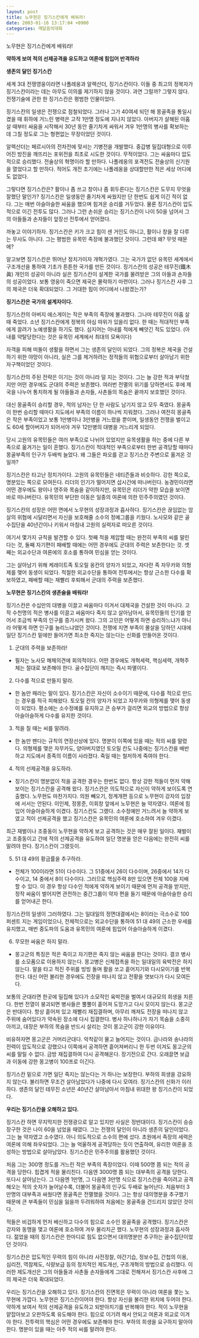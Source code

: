 ```yaml
---
layout: post
title: 노무현은 징기스칸에게 배워라!
date: 2003-01-16 13:17:04 +0900
categories: 깨달음의대화
---
```

노무현은 징기스칸에게 배워라!
  
**약하게 보여 적의 선제공격을 유도하고 여론에 힘입어 반격하라**

**생존의 달인 징기스칸**

세계 3대 전쟁영웅이라면 나폴레옹과 알렉산더, 징기스칸이다. 이들 중 최고의 정복자가 징기스칸이라는 데는 아무도 이의를 제기하지 않을 것이다. 과연 그럴까? 그렇지 않다. 전쟁기술에 관한 한 징기스칸은 평범한 인물이었다. 

징기스칸의 일생은 전쟁으로 점철되었다. 그러나 그가 40여세 되던 해 몽골족을 통일시켰을 때 휘하에 거느린 병력은 고작 1만명 정도에 지나지 않았다. 아버지가 살해된 아홉살 때부터 싸움을 시작해서 30년 동안 줄기차게 싸워서 겨우 1만명의 병사를 확보하는 데 그칠 정도로 그는 형편없는 무장이었던 것이다. 

알렉산더는 페르시아의 전차전에 맞서는 기병전을 개발했다. 중갑병 밀집대형으로 이루어진 방진을 깨뜨리는 포위전을 최초로 시도한 것이다. 무적이었다. 그는 싸움마다 압도적으로 승리했다. 전술상의 혁명이라 할 만하다. 나폴레옹의 포격전도 전술상의 신기원을 열었다고 할 만하다. 적어도 개전 초기에는 나폴레옹을 상대할만한 적은 세상 어디에도 없었다. 

그렇다면 징기스칸은? 활이나 좀 쓰고 창이나 좀 휘두른다는 징기스칸은 도무지 무엇을 잘했단 말인가? 징기스칸은 일생동안 줄기차게 싸웠지만 단 한번도 쉽게 이긴 적이 없다. 그는 매번 아슬아슬한 싸움을 했으며 힘겨운 승리를 거두었다. 물론 징기스칸이 압도적으로 이긴 전투도 많다. 그러나 그런 손쉬운 승리는 징기스칸이 나이 50을 넘어서 그의 아들들과 손자들이 앞장선 전투에서 얻어졌다. 

까놓고 이야기하자. 징기스칸은 키가 크고 힘이 센 거인도 아니고, 활이나 창을 잘 다루는 무사도 아니다. 그는 평범한 유목민 족장에 불과했던 것이다. 그런데 왜? 무엇 때문에? 

알고보면 징기스칸은 뛰어난 정치가이자 개혁가였다. 그는 국가가 없던 유목민 세계에서 구조개선을 통하여 기초가 튼튼한 국가를 만든 것이다. 징기스칸의 성공은 테무진(鐵木眞) 개인의 성공이 아니라 실은 징기스칸이 설계한 국가를 물려받은 그의 아들과 손자들의 성공이었다. 보통 영웅이 죽으면 제국은 몰락하기 마련이다. 그러나 징기스칸 사후 그의 제국은 더욱 확대되었다. 그 거대한 힘이 어디에서 나왔겠는가? 

**징기스칸은 국가의 설계자이다.** 

징기스칸의 아버지 에스게이는 작은 부족의 족장에 불과했다. 그나마 테무진이 아홉 살 때 죽었다. 소년 징기스칸에게 정복의 야심 따위가 있을리 없다. 한 때는 적대적인 부족에게 끌려가 노예생활을 하기도 했다. 심지어는 아내를 적에게 빼앗긴 적도 있었다. (아내를 약탈당한다는 것은 유목민 세계에서 최대의 모욕이다) 

자객을 피해 떠돌이 생활을 하면서 그는 생존의 달인이 되었다. 그의 정복은 제국을 건설하기 위한 야망이 아니라, 실은 그를 제거하려는 정적들의 위협으로부터 살아남기 위한 자구책이었던 것이다. 

징기스칸의 주된 전략은 이기는 것이 아니라 덜 지는 것이다. 그는 늘 강한 적과 부닥쳤지만 어떤 경우에도 군대의 주력은 보존했다. 여러번 전멸의 위기를 당하면서도 후에 제국을 나누어 통치하게 될 아들들과 손자들, 사촌들의 목숨은 끝까지 보호했던 것이다. 

대신 몽골족이 승리할 경우, 적의 남자는 단 한 사람도 남기지 않고 모두 죽였다. 몽골족이 한번 승리할 때마다 지도에서 부족의 이름이 하나씩 지워졌다. 그러나 여전히 몽골족은 작은 부족이었고 보통 1만병이나 3만병을 거느렸을 뿐이며, 일생동안 전쟁을 벌이고도 60세 할아버지가 되어서야 겨우 12만병의 대병을 거느리게 되었다. 

당시 고원의 유목민들은 여러 부족으로 나뉘어 있었지만 유목생활을 하는 중에 다른 부족으로 옮겨가는 일이 흔했다. 징기스칸이 적대적인 부족으로부터 한번 공격당할 때마다 몽골부족의 인구가 두배씩 늘었다. 왜 그들은 파오를 걷고 징기스칸 주변으로 옮겨온 것일까?

징기스칸은 타고난 정치가이다. 고원의 유목민들은 네티즌들과 비슷하다. 강한 쪽으로, 명분있는 쪽으로 모여든다. 리더의 인기가 떨어지면 삽시간에 떠나버린다. 농경민이라면 어떤 경우에도 왕이나 영주와 목숨을 같이하지만, 유목민은 리더가 약한 모습을 보이면 바로 떠나버린다. 유목민의 부단한 이동은 일종의 여론에 의한 민주주의였던 것이다. 

징기스칸의 성장은 어떤 면에서 노무현의 성장과정과 흡사하다. 징기스칸은 끊임없는 암살의 위협에 시달리면서 자신을 보호해줄 소수의 정예그룹을 키웠다. 노사모와 같은 골수집단을 40년간이나 키워서 마침내 고원의 실력자로 떠오른 것이다. 

여기서 몇가지 규칙을 발견할 수 있다. 첫째 적을 제압할 때는 완전히 부족의 씨를 말린다는 것, 둘째 자기편이 패배할 때에는 어떤 경우에도 군대의 주력은 보존한다는 것. 셋째는 외교수단과 여론에의 호소를 통하여 민심을 얻는 것이다. 

그는 살아남기 위해 케레이트족 토오릴 옹칸의 양자가 되었고, 자다란 족 자무카와 의형제를 맺어 동생이 되었다. 적절한 외교수단을 통하여 전투에서는 항상 근소한 다수를 확보하였고, 패배할 때는 재빨리 후퇴해서 군대의 주력을 보존했다. 

**노무현은 징기스칸의 생존술을 배워라!**

징기스칸은 수십만의 대병을 이끌고 싸움마다 이겨서 대제국을 건설한 것이 아니다. 고작 수천명의 적은 병사를 이끌고 싸움마다 죽지 않고 살아남아서, 유목민들의 인기를 얻어서 조금씩 부족의 인구를 증가시켜 왔다. 그의 고민은 어떻게 하면 승리하느냐가 아니라 어떻게 하면 인구를 늘리느냐였던 것이다. 전쟁에 지면 부족이 몰살을 당하던 시대에 일단 징기스칸 밑에만 들어가면 최소한 죽지는 않는다는 신화를 만들어온 것이다. 

1. 군대의 주력을 보존하라! 
  
- 필자는 노사모 해체의견에 회의적이다. 어떤 경우에도 개혁세력, 핵심세력, 개혁주체는 절대로 보존해야 한다. 골수집단이 깨지는 즉시 파멸이다. 

2. 다수를 적으로 만들지 말라. 
  
- 한 놈만 패라는 말이 있다. 징기스칸은 자신이 소수이기 때문에, 다수를 적으로 만드는 경우를 적극 피해왔다. 토오릴 칸의 양자가 되었고 자무카와 의형제를 맺어 동생이 되었다. 평소에는 소수정예를 유지하고 큰 승부가 걸리면 외교의 방법으로 항상 아슬아슬하게 다수를 유지한 것이다. 

3. 적을 칠 때는 씨를 말려라. 
  
- 한 놈만 팬다는 규칙의 연장선상에 있다. 명분이 이쪽에 있을 때는 적의 씨를 말렸다. 의형제를 맺은 자무카도, 양아버지였던 토오릴 칸도 나중에는 징기스칸을 배반하고 지도에서 종족의 이름이 사라졌다. 죽일 때는 철저하게 죽여야 한다. 

4. 적의 선제공격을 유도하라. 
  
- 징기스칸이 명분없이 적을 공격한 경우는 한번도 없다. 항상 강한 적들이 먼저 약해보이는 징기스칸을 공격해 왔다. 징기스칸은 의도적으로 자신이 약하게 보이도록 연출했다. 노무현도 마찬가지다. 의원 빼오기, 정계개편 등으로 노무현이 강자의 입장에 서서는 안된다. 이인제, 정몽준, 이회창 앞에서 노무현은 늘 약자였다. 여론에 힘입어 아슬아슬하게 이겼다. 징기스칸도 그랬다. 소수정예만 거느려서 늘 약하게 보였고 적이 선제공격을 했고 징기스칸은 유목민의 여론에 호소하여 겨우 이겼다. 

최근 재벌이나 조중동이 노무현을 약하게 보고 공격하는 것은 매우 잘된 일이다. 재벌이고 조중동이고 간에 적의 선제공격을 유도하여 일단 명분을 얻은 다음에는 완전히 씨를 말려야 한다. 징기스칸이 그랬듯이.

5. 51 대 49의 황금률을 추구하라. 
  
- 전체가 100이라면 51이 다수이다. 그 51중에서 26이 다수이며, 26중에서 14가 다수이고, 14 중에서 8이 다수이다. 그러므로 핵심주력 8만 있으면 전체 100을 지배할 수 있다. 이 경우 항상 다수인 적에게 약하게 보이기 때문에 먼저 공격을 받지만, 정작 싸움이 벌어지면 관전하는 중간그룹이 약자 편을 들기 때문에 아슬아슬한 승리를 얻어내곤 한다. 

징기스칸의 일생이 그러하였다. 그는 일대일의 정면대결에서는 8이라는 극소수로 100퍼센트 지는 게임이었으나, 전체적으로는 외교수단을 통하여 51 대 49의 근소한 우세를 유지했고, 매번 중도파의 도움과 유목민의 여론에 힘입어 아슬아슬하게 이겼다. 

6. 무모한 싸움은 하지 말라. 
  
- 몽고군의 특징은 적은 죽이고 자기편은 죽지 않는 싸움을 한다는 것이다. 결코 병사를 소모품으로 이용하지 않는다. 몽고병은 신체접촉을 하는 일대일의 육박전은 하지 않는다. 말을 타고 적진 주위를 빙빙 돌며 활을 쏘고 흩어지기와 다시모이기를 반복한다. 대신 어떤 불리한 경우에도 전장을 떠나지 않고 전황을 엿보다가 다시 모여든다. 

보통의 군대라면 한곳에 밀집해 있다가 소모적인 육박전을 벌여서 대규모의 희생을 치른다. 한번 전열이 붕괴되면 병사들은 뿔뿔이 흩어져 도망가고 다시 모이지 않는다. 몽고군은 반대이다. 항상 흩어져 있고 재빨리 재집결하며, 아무리 깨져도 전장을 떠나지 않고 주위에 숨어있다가 약속된 장소에 다시 집결한다. 병사 하나하나가 자기 목숨을 소중히 아끼고, 대장은 부하의 목숨을 반드시 살리는 것이 몽고군이 강한 이유이다. 

비유하자면 몽고군은 거머리군대다. 악착같이 물고 늘어지는 것이다. 금나라와 송나라의 전력이 압도적으로 강했으나 이쪽에서 공격하면 흩어져버리니 한 두번 이겨도 몽고군의 씨를 말릴 수 없다. 금방 재집결하여 다시 공격해온다. 장기전으로 간다. 오래끌면 보급과 이동에 강한 몽고병이 100프로 이긴다. 

징기스칸 밑으로 가면 일단 죽지는 않는다는 거 하나는 보장한다. 부하의 희생을 강요하지 않는다. 불리하면 무조건 살아남았다가 나중에 다시 모여라. 징기스칸의 신화가 이러하다. 생존의 달인 테무진 소년은 40년간 살아남아서 마침내 위대한 왕 징기스칸이 되었다. 

**우리는 징기스칸을 오해하고 있다.** 

징기스칸 하면 무지막지한 전쟁광으로 알고 있지만 사실은 정반대이다. 징기스칸이 승승장구한 것은 나이 60을 넘었을 때였다. 그는 전쟁의 달인이 아니라 생존의 달인이었다. 그는 늘 약자였고 소수였다. 아니 의도적으로 소수의 편에 섰다. 초원에서 족장의 세력은 여론에 의해 좌우되었다. 그는 늘 억울하게 공격당하는 듯이 연출하여, 유리한 여론을 조성하는 방법으로 살아남았다. 징기스칸은 민주주의를 활용했던 것이다. 

처음 그는 300명 정도를 거느린 작은 부족의 족장이었다. 이때 500명 쯤 되는 적의 공격을 당한다. 힙겹게 적을 물리친다. 다음엔 3000명 쯤 되는 대부족의 공격을 당한다. 또다시 살아남는다. 그 다음엔 1만명, 그 다음엔 3만명 식으로 징기스칸을 죽이려고 공격해오는 적의 숫자가 늘어날수록, 더불어 몽골족의 인구도 두배로 늘어난다. 처음부터 3만명의 대부족과 싸웠다면 몽골족은 전멸했을 것이다. 그는 항상 대의명분을 추구했기 때문에 큰 부족들이 민심을 잃을까 두려워하여 처음에는 몽골족을 건드리지 않았던 것이다. 

적들은 비겁하게 먼저 배신하고 다수의 힘으로 소수인 몽골족을 공격했다. 징기스칸은 강자와 동맹을 맺고 여론에 호소하여 겨우 물리치곤 했다. 노무현의 성장과정과 흡사하다. 젊었을 때의 징기스칸은 한마디로 힘도 없으면서 대의명분만 추구하는 골수집단이었던 것이다. 

징기스칸은 압도적인 무력의 힘이 아니라 사전정찰, 야간기습, 정보수집, 간첩의 이용, 심리전, 역참제도, 식량보급 등의 정치적인 제도개선, 구조개혁의 방법으로 승리했다. 이러한 제도개선은 그의 아들들과 사촌들 손자들에게 그대로 전해져서 징기스칸 사후에 그의 제국은 더욱 확대되었다. 

우리는 징기스칸을 오해하고 있다. 징기스칸의 진면목은 무력이 아니라 여론을 쫓는 노무현에 가깝다. 노무현은 징기스칸이어야 한다. 항상 자신을 불리한 위치에 두어야 한다. 약하게 보여서 적의 선제공격을 유도하고 되받아치기를 반복해야 한다. 적이 노무현을 얕잡아보고 오판하도록 유도해야 한다. 힘으로 이기려 해서 안되고 여론과 외교로 이겨야 한다. 전투력의 핵심은 어떤 경우에도 보존해야 한다. 부하의 희생을 요구하지 말아야 한다. 명분이 있을 때는 아주 적의 씨를 말려야 한다.